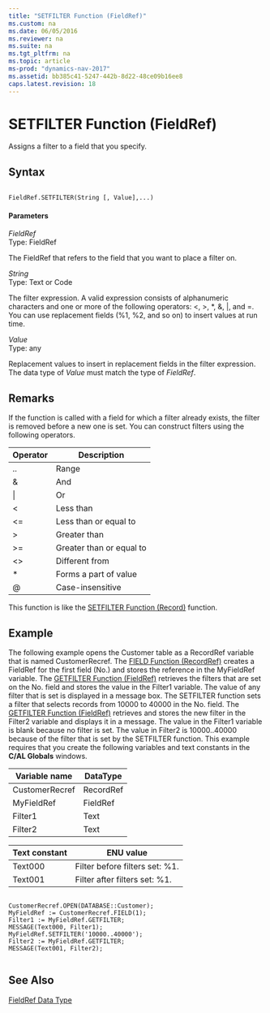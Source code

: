 ```yaml
---
title: "SETFILTER Function (FieldRef)"
ms.custom: na
ms.date: 06/05/2016
ms.reviewer: na
ms.suite: na
ms.tgt_pltfrm: na
ms.topic: article
ms-prod: "dynamics-nav-2017"
ms.assetid: bb385c41-5247-442b-8d22-48ce09b16ee8
caps.latest.revision: 18
---
```

# SETFILTER Function (FieldRef)
Assigns a filter to a field that you specify.  
  
## Syntax  
  
```  
  
FieldRef.SETFILTER(String [, Value],...)  
```  
  
#### Parameters  
 *FieldRef*  
 Type: FieldRef  
  
 The FieldRef that refers to the field that you want to place a filter on.  
  
 *String*  
 Type: Text or Code  
  
 The filter expression. A valid expression consists of alphanumeric characters and one or more of the following operators: \<, \>, \*, &, &#124;, and \=. You can use replacement fields \(%1, %2, and so on\) to insert values at run time.  
  
 *Value*  
 Type: any  
  
 Replacement values to insert in replacement fields in the filter expression. The data type of *Value* must match the type of *FieldRef*.  
  
## Remarks  
 If the function is called with a field for which a filter already exists, the filter is removed before a new one is set. You can construct filters using the following operators.  
  
|Operator|Description|  
|--------------|-----------------|  
|..|Range|  
|&|And|  
|&#124;|Or|  
|\<|Less than|  
|\<\=|Less than or equal to|  
|\>|Greater than|  
|\>\=|Greater than or equal to|  
|\<\>|Different from|  
|\*|Forms a part of value|  
|@|Case\-insensitive|  
  
 This function is like the [SETFILTER Function \(Record\)](SETFILTER-Function--Record-.md) function.  
  
## Example  
 The following example opens the Customer table as a RecordRef variable that is named CustomerRecref. The [FIELD Function \(RecordRef\)](FIELD-Function--RecordRef-.md) creates a FieldRef for the first field \(No.\) and stores the reference in the MyFieldRef variable. The [GETFILTER Function \(FieldRef\)](GETFILTER-Function--FieldRef-.md) retrieves the filters that are set on the No. field and stores the value in the Filter1 variable. The value of any filter that is set is displayed in a message box. The SETFILTER function sets a filter that selects records from 10000 to 40000 in the No. field. The [GETFILTER Function \(FieldRef\)](GETFILTER-Function--FieldRef-.md) retrieves and stores the new filter in the Filter2 variable and displays it in a message. The value in the Filter1 variable is blank because no filter is set. The value in Filter2 is 10000..40000 because of the filter that is set by the SETFILTER function. This example requires that you create the following variables and text constants in the **C/AL Globals** windows.  
  
|Variable name|DataType|  
|-------------------|--------------|  
|CustomerRecref|RecordRef|  
|MyFieldRef|FieldRef|  
|Filter1|Text|  
|Filter2|Text|  
  
|Text constant|ENU value|  
|-------------------|---------------|  
|Text000|Filter before filters set: %1.|  
|Text001|Filter after filters set: %1.|  
  
```  
  
CustomerRecref.OPEN(DATABASE::Customer);  
MyFieldRef := CustomerRecref.FIELD(1);  
Filter1 := MyFieldRef.GETFILTER;  
MESSAGE(Text000, Filter1);  
MyFieldRef.SETFILTER('10000..40000');  
Filter2 := MyFieldRef.GETFILTER;  
MESSAGE(Text001, Filter2);  
  
```  
  
## See Also  
 [FieldRef Data Type](FieldRef-Data-Type.md)